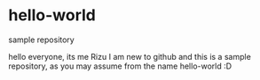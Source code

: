 # hello-world
sample repository

  hello everyone,
  its me Rizu I am new to github and this is a sample repository,
  as you may assume from the name hello-world :D
